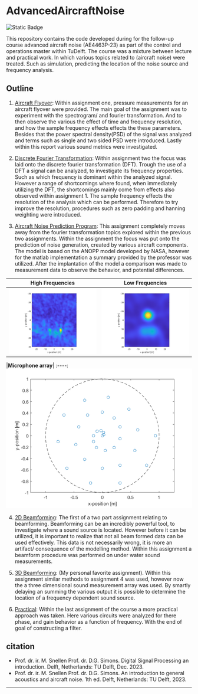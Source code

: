 # AdvancedAircraftNoise

![Static Badge](https://img.shields.io/badge/Matlab-R2023b-blue)

This repository contains the code developed during for the follow-up course advanced aircraft noise (AE4463P-23) as part of the control and operations master within TuDelft. The course was a mixture between lecture and practical work. In which various topics related to (aircraft noise) were treated. Such as simulation, predicting the location of the noise source and frequency analysis. 

## Outline

1. [Aircraft Flyover](https://github.com/JoshuaBog09/AdvancedAircraftNoise/blob/main/assignment1/Advanced_Aircraft_Noise_Assignment_1.pdf): Within assignment one, pressure measurements for an aircraft flyover were provided. The main goal of the assignment was to experiment with the spectrogram/ and fourier transformation. And to then observe the various the effect of time and frequency resolution, and how the sample frequency effects effects the these parameters. Besides that the power spectral density(PSD) of the signal was analyzed and terms such as single and two sided PSD were introduced. Lastly within this report various sound metrics were investigated.

2. [Discrete Fourier Transformation](https://github.com/JoshuaBog09/AdvancedAircraftNoise/blob/main/assignment2/Advanced_Aircraft_Noise_Assignment_2.pdf): Within assignment two the focus was laid onto the discrete fourier transformation (DFT). Trough the use of a DFT a signal can be analyzed, to investigate its frequency properties. Such as which frequency is dominant within the analyzed signal. However a range of shortcomings where found, when immediately utilizing the DFT, the shortcomings mainly come from effects also observed within assignment 1. The sample frequency effects the resolution of the analysis which can be performed. Therefore to try improve the resolution, procedures such as zero padding and hanning weighting were introduced.

3. [Aircraft Noise Prediction Program](https://github.com/JoshuaBog09/AdvancedAircraftNoise/blob/main/assignment3/Advanced_Aircraft_Noise_Assignment_3.pdf): This assignment completely moves away from the fourier transformation topics explored within the previous two assignments. Within the assignment the focus was put onto the prediction of noise generation, created by various aircraft components. The model is based on the ANOPP model developed by NASA, however for the matlab implementation a summary provided by the professor was utilized. After the implantation of the model a comparison was made to measurement data to observe the behavior, and potential differences.

|**High Frequencies** | **Low Frequencies** |
:-----:|:-----:
![High Frequencies](.\assignment5\Figures\HighFreq.png) | ![Low frequencies](.\assignment5\Figures\LowFreq.png) 

|**Microphone array**|
:----:
![Microphone Array](.\assignment5\Figures\MicrophoneArray.png)


4. [2D Beamforming](https://github.com/JoshuaBog09/AdvancedAircraftNoise/blob/main/assignment4/Advanced_Aircraft_Noise_Assignment_4.pdf): The first of a two part assignment relating to beamforming. Beamforming can be an incredibly powerful tool, to investigate where a sound source is located. However before it can be utilized, it is important to realize that not all beam formed data can be used effectively. This data is not necessarily wrong, it is more an artifact/ consequence of the modelling method. Within this assignment a beamform procedure was performed on under water sound measurements.

5. [3D Beamforming](https://github.com/JoshuaBog09/AdvancedAircraftNoise/blob/main/assignment5/Advanced_Aircraft_Noise_Assignment_5.pdf): (My personal favorite assignment). Within this assignment similar methods to assignment 4 was used, however now the a three dimensional sound measurement array was used. By smartly delaying an summing the various output it is possible to determine the location of a frequency dependent sound source.

6. [Practical](https://github.com/JoshuaBog09/AdvancedAircraftNoise/blob/main/assignment5/Advanced_Aircraft_Noise_Assignment_5.pdf): Within the last assignment of the course a more practical approach was taken. Here various circuits were analyzed for there phase, and gain behavior as a function of frequency. With the end of goal of constructing a filter.

## citation
- Prof. dr. ir. M. Snellen Prof. dr. D.G. Simons. Digital Signal Processing an introduction. Delft, Netherlands:
TU Delft, Dec. 2023.
- Prof. dr. ir. M. Snellen Prof. dr. D.G. Simons. An introduction to general acoustics and aircraft noise. 1th
ed. Delft, Netherlands: TU Delft, 2023.
___
